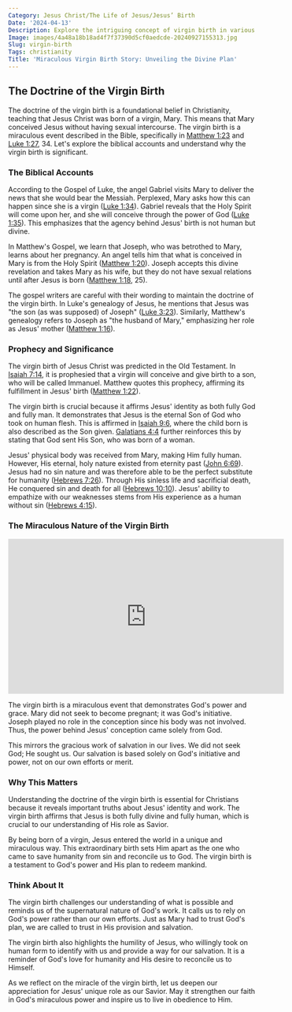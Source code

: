 ```yaml
---
Category: Jesus Christ/The Life of Jesus/Jesus’ Birth
Date: '2024-04-13'
Description: Explore the intriguing concept of virgin birth in various cultures and religions, delving into its significance and historical contexts.
Image: images/4a48a18b18ad4f7f37390d5cf0aedcde-20240927155313.jpg
Slug: virgin-birth
Tags: christianity
Title: 'Miraculous Virgin Birth Story: Unveiling the Divine Plan'
---
```


## The Doctrine of the Virgin Birth

The doctrine of the virgin birth is a foundational belief in Christianity, teaching that Jesus Christ was born of a virgin, Mary. This means that Mary conceived Jesus without having sexual intercourse. The virgin birth is a miraculous event described in the Bible, specifically in [Matthew 1:23](https://www.bibleref.com/Matthew/1/Matthew-1-23.html) and [Luke 1:27](https://www.bibleref.com/Luke/1/Luke-1-27.html), 34. Let's explore the biblical accounts and understand why the virgin birth is significant.

### The Biblical Accounts

According to the Gospel of Luke, the angel Gabriel visits Mary to deliver the news that she would bear the Messiah. Perplexed, Mary asks how this can happen since she is a virgin ([Luke 1:34](https://www.bibleref.com/Luke/1/Luke-1-34.html)). Gabriel reveals that the Holy Spirit will come upon her, and she will conceive through the power of God ([Luke 1:35](https://www.bibleref.com/Luke/1/Luke-1-35.html)). This emphasizes that the agency behind Jesus' birth is not human but divine.

In Matthew's Gospel, we learn that Joseph, who was betrothed to Mary, learns about her pregnancy. An angel tells him that what is conceived in Mary is from the Holy Spirit ([Matthew 1:20](https://www.bibleref.com/Matthew/1/Matthew-1-20.html)). Joseph accepts this divine revelation and takes Mary as his wife, but they do not have sexual relations until after Jesus is born ([Matthew 1:18](https://www.bibleref.com/Matthew/1/Matthew-1-18.html), 25).

The gospel writers are careful with their wording to maintain the doctrine of the virgin birth. In Luke's genealogy of Jesus, he mentions that Jesus was "the son (as was supposed) of Joseph" ([Luke 3:23](https://www.bibleref.com/Luke/3/Luke-3-23.html)). Similarly, Matthew's genealogy refers to Joseph as "the husband of Mary," emphasizing her role as Jesus' mother ([Matthew 1:16](https://www.bibleref.com/Matthew/1/Matthew-1-16.html)).

### Prophecy and Significance

The virgin birth of Jesus Christ was predicted in the Old Testament. In [Isaiah 7:14](https://www.bibleref.com/Isaiah/7/Isaiah-7-14.html), it is prophesied that a virgin will conceive and give birth to a son, who will be called Immanuel. Matthew quotes this prophecy, affirming its fulfillment in Jesus' birth ([Matthew 1:22](https://www.bibleref.com/Matthew/1/Matthew-1-22.html)).

The virgin birth is crucial because it affirms Jesus' identity as both fully God and fully man. It demonstrates that Jesus is the eternal Son of God who took on human flesh. This is affirmed in [Isaiah 9:6](https://www.bibleref.com/Isaiah/9/Isaiah-9-6.html), where the child born is also described as the Son given. [Galatians 4:4](https://www.bibleref.com/Galatians/4/Galatians-4-4.html) further reinforces this by stating that God sent His Son, who was born of a woman.

Jesus' physical body was received from Mary, making Him fully human. However, His eternal, holy nature existed from eternity past ([John 6:69](https://www.bibleref.com/John/6/John-6-69.html)). Jesus had no sin nature and was therefore able to be the perfect substitute for humanity ([Hebrews 7:26](https://www.bibleref.com/Hebrews/7/Hebrews-7-26.html)). Through His sinless life and sacrificial death, He conquered sin and death for all ([Hebrews 10:10](https://www.bibleref.com/Hebrews/10/Hebrews-10-10.html)). Jesus' ability to empathize with our weaknesses stems from His experience as a human without sin ([Hebrews 4:15](https://www.bibleref.com/Hebrews/4/Hebrews-4-15.html)).

### The Miraculous Nature of the Virgin Birth


<iframe width="560" height="315" src="https://www.youtube.com/embed/61gmdq36IdU" frameborder="0" allow="autoplay; encrypted-media" allowfullscreen></iframe>


The virgin birth is a miraculous event that demonstrates God's power and grace. Mary did not seek to become pregnant; it was God's initiative. Joseph played no role in the conception since his body was not involved. Thus, the power behind Jesus' conception came solely from God.

This mirrors the gracious work of salvation in our lives. We did not seek God; He sought us. Our salvation is based solely on God's initiative and power, not on our own efforts or merit.

### Why This Matters

Understanding the doctrine of the virgin birth is essential for Christians because it reveals important truths about Jesus' identity and work. The virgin birth affirms that Jesus is both fully divine and fully human, which is crucial to our understanding of His role as Savior.

By being born of a virgin, Jesus entered the world in a unique and miraculous way. This extraordinary birth sets Him apart as the one who came to save humanity from sin and reconcile us to God. The virgin birth is a testament to God's power and His plan to redeem mankind.

### Think About It

The virgin birth challenges our understanding of what is possible and reminds us of the supernatural nature of God's work. It calls us to rely on God's power rather than our own efforts. Just as Mary had to trust God's plan, we are called to trust in His provision and salvation.

The virgin birth also highlights the humility of Jesus, who willingly took on human form to identify with us and provide a way for our salvation. It is a reminder of God's love for humanity and His desire to reconcile us to Himself.

As we reflect on the miracle of the virgin birth, let us deepen our appreciation for Jesus' unique role as our Savior. May it strengthen our faith in God's miraculous power and inspire us to live in obedience to Him.